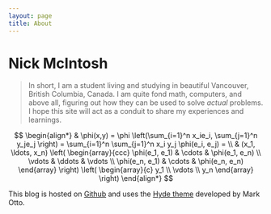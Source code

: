 ```yaml
---
layout: page
title: About
---
```

# Nick McIntosh #

> In short, I am a student living and studying in beautiful Vancouver, British Columbia, Canada. I am quite fond math, computers, 	and above all, figuring out how they can be used to solve *actual* problems. I hope this site will act as a conduit to share my experiences and learnings.

$$
\begin{align*}
  & \phi(x,y) = \phi \left(\sum_{i=1}^n x_ie_i, \sum_{j=1}^n y_je_j \right)
  = \sum_{i=1}^n \sum_{j=1}^n x_i y_j \phi(e_i, e_j) = \\
  & (x_1, \ldots, x_n) \left( \begin{array}{ccc}
      \phi(e_1, e_1) & \cdots & \phi(e_1, e_n) \\
      \vdots & \ddots & \vdots \\
      \phi(e_n, e_1) & \cdots & \phi(e_n, e_n)
    \end{array} \right)
  \left( \begin{array}{c}
      y_1 \\
      \vdots \\
      y_n
    \end{array} \right)
\end{align*}
$$

This blog is hosted on [Github](https://github.com/) and uses the [Hyde theme](http://hyde.getpoole.com/) developed by Mark Otto.